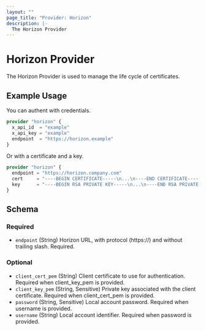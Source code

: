 ```yaml
---
layout: ""
page_title: "Provider: Horizon"
description: |-
  The Horizon Provider
---
```


# Horizon Provider

The Horizon Provider is used to manage the life cycle of certificates.

## Example Usage

You can authent with credentials.

```terraform
provider "horizon" {
  x_api_id  = "example"
  x_api_key = "example"
  endpoint  = "https://horizon.example"
}
```

Or with a certificate and a key.

```terraform
provider "horizon" {
  endpoint = "https://horizon.company.com"
  cert     = "----BEGIN CERTIFICATE-----\n...\n----END CERTIFICATE-----\n"
  key      = "----BEGIN RSA PRIVATE KEY-----\n...\n----END RSA PRIVATE KEY-----"
}
```


<!-- schema generated by tfplugindocs -->
## Schema

### Required

- `endpoint` (String) Horizon URL, with protocol (https://) and without trailing slash. Required.

### Optional

- `client_cert_pem` (String) Client certificate to use for authentication. Required when client_key_pem is provided.
- `client_key_pem` (String, Sensitive) Private key associated with the client certificate. Required when client_cert_pem is provided.
- `password` (String, Sensitive) Local account password. Required when username is provided.
- `username` (String) Local account identifier. Required when password is provided.
